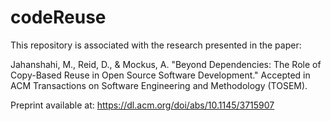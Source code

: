 # codeReuse

This repository is associated with the research presented in the paper:

Jahanshahi, M., Reid, D., & Mockus, A.
"Beyond Dependencies: The Role of Copy-Based Reuse in Open Source Software Development."
Accepted in ACM Transactions on Software Engineering and Methodology (TOSEM).

Preprint available at: https://dl.acm.org/doi/abs/10.1145/3715907
